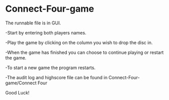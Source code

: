 # Connect-Four-game

The runnable file is in GUI. 


-Start by entering both players names.

-Play the game by clicking on the column you wish to drop the disc in.

-When the game has finished you can choose to continue playing or restart the game.

-To start a new game the program restarts.

-The audit log and highscore file can be found in Connect-Four-game/Connect Four


Good Luck!
